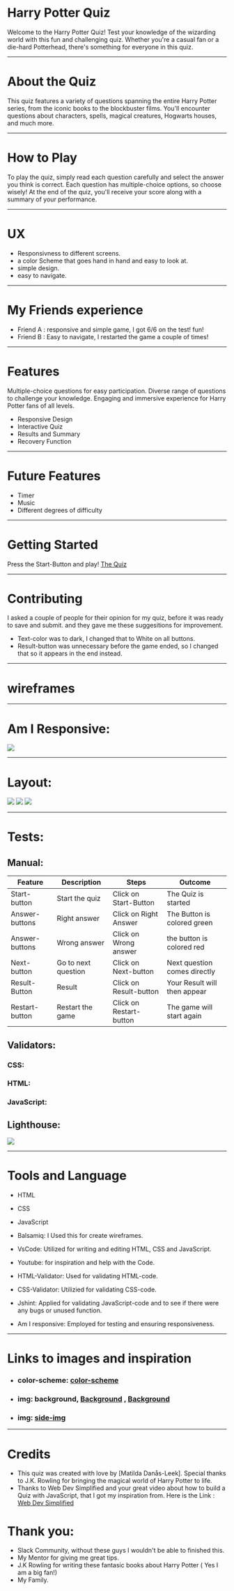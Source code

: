 

# Harry Potter Quiz

Welcome to the Harry Potter Quiz! Test your knowledge of the wizarding world with this fun and challenging quiz. Whether you're a casual fan or a die-hard Potterhead, there's something for everyone in this quiz.

<hr>

# About the Quiz
This quiz features a variety of questions spanning the entire Harry Potter series, from the iconic books to the blockbuster films. You'll encounter questions about characters, spells, magical creatures, Hogwarts houses, and much more.

<hr>

# How to Play
To play the quiz, simply read each question carefully and select the answer you think is correct. Each question has multiple-choice options, so choose wisely! At the end of the quiz, you'll receive your score along with a summary of your performance.

<hr>

# UX

* Responsivness to different screens.
* a color Scheme that goes hand in hand and easy to look at.
* simple design.
* easy to navigate.

<hr>

# My Friends experience

* Friend A : responsive and simple game, I got 6/6 on the test! fun!
* Friend B : Easy to navigate, I restarted the game a couple of times!


<hr>

# Features
Multiple-choice questions for easy participation.
Diverse range of questions to challenge your knowledge.
Engaging and immersive experience for Harry Potter fans of all levels.

* Responsive Design
* Interactive Quiz
* Results and Summary
* Recovery Function

<hr>

# Future Features

* Timer
* Music
* Different degrees of difficulty

<hr>

# Getting Started
Press the Start-Button and play!
[ The Quiz](https://matildadl.github.io/Harry-Potter-Quiz/)

<hr>

# Contributing
I asked a couple of people for their opinion for my quiz, before it was ready to save and submit. and they gave me these suggesitions for improvement.

* Text-color was to dark, I changed that to White on all buttons.
* Result-button was unnecessary before the game ended, so I changed that so it appears in the end instead.


<hr>


# wireframes

<hr>

# Am I Responsive:

<img src="assets\images\Am_I_responsive.png">

<hr>

# Layout:

<img src="assets\images\start_page.png">
<img src="assets\images\question_area.png">
<img src="assets\images\right_wrong_answer.png">

<hr>

# Tests:

## Manual:

| Feature              | Description                 | Steps                             | Outcome                      |
| --- | --- | ---| --- |
| Start-button | Start the quiz | Click on Start-Button | The Quiz is started |
| Answer-buttons | Right answer | Click on Right Answer | The Button is colored green |
| Answer-buttons | Wrong answer | Click on Wrong answer | the button is colored red |
| Next-button | Go to next question | Click on Next-button | Next question comes directly |
| Result-Button | Result | Click on Result-button | Your Result will then appear |
| Restart-button | Restart the game | Click on Restart-button | The game will start again |
## Validators:

### CSS:
### HTML:
### JavaScript:

## Lighthouse:

<img src="assets\images\Lighthouse.png">

<hr>

# Tools and Language

* HTML
* CSS
* JavaScript

* Balsamiq: I Used this for create wireframes.
* VsCode: Utilized for writing and editing HTML, CSS and JavaScript.
* Youtube: for inspiration and help with the Code.
* HTML-Validator: Used for validating HTML-code.
* CSS-Validator: Utilizied for validating CSS-code.
* Jshint: Applied for validating JavaScript-code and to see if there were any bugs or unused function.
* Am I responsive: Employed for testing and ensuring responsiveness.

<hr>

# Links to images and inspiration

* ### color-scheme: [color-scheme](https://mycolor.space/?hex=%23191970&sub=1)
* ### img: background, [Background](https://static.wikia.nocookie.net/harrypotter/images/c/c6/B1-background.jpg/revision/latest?cb=20180604132837&path-prefix=sv) , [Background](https://harrypotter.fandom.com/sv/wiki/Stora_Salen?file=B1-background.jpg)
* ### img: [side-img](https://magiciansministry.wixsite.com/harrypotter/elevhem)
<hr>

# Credits
* This quiz was created with love by [Matilda Danås-Leek]. Special thanks to J.K. Rowling for bringing the magical world of Harry Potter to life.
* Thanks to Web Dev Simplified and your great video about how to build a Quiz with JavaScript, that I got my inspiration from. Here is the Link : [Web Dev Simplified](https://www.youtube.com/watch?v=riDzcEQbX6k)

# Thank you:
* Slack Community, without these guys I wouldn't be able to finished this.
* My Mentor for giving me great tips.
* J.K Rowling for writing these fantasic books about Harry Potter ( Yes I am a big fan!)
* My Family.